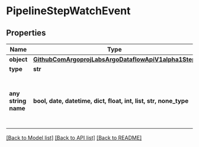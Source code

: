# PipelineStepWatchEvent


## Properties
Name | Type | Description | Notes
------------ | ------------- | ------------- | -------------
**object** | [**GithubComArgoprojLabsArgoDataflowApiV1alpha1Step**](GithubComArgoprojLabsArgoDataflowApiV1alpha1Step.md) |  | [optional] 
**type** | **str** |  | [optional] 
**any string name** | **bool, date, datetime, dict, float, int, list, str, none_type** | any string name can be used but the value must be the correct type | [optional]

[[Back to Model list]](../README.md#documentation-for-models) [[Back to API list]](../README.md#documentation-for-api-endpoints) [[Back to README]](../README.md)


